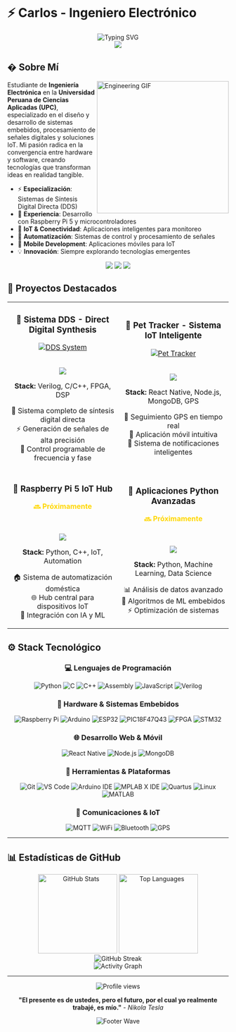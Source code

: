 # ⚡ Carlos - Ingeniero Electrónico

<div align="center">
  <img src="https://readme-typing-svg.herokuapp.com?font=Fira+Code&pause=1000&color=FFD700&center=true&vCenter=true&width=600&lines=Ingeniero+Electr%C3%B3nico+UPC;Especialista+en+Sistemas+Embebidos;Desarrollo+de+Hardware+y+Software;Innovaci%C3%B3n+Tecnol%C3%B3gica" alt="Typing SVG" />
</div>

<div align="center">
  <img src="https://capsule-render.vercel.app/api?type=waving&color=gradient&customColorList=2,3,5&height=200&section=header&text=Electronic%20Engineer&fontSize=60&fontColor=FFD700&animation=fadeIn&fontAlignY=35&desc=Hardware%20•%20Software%20•%20Innovation&descSize=20&descAlignY=55" />
</div>

## � Sobre Mí

<img align="right" alt="Engineering GIF" src="https://media.giphy.com/media/L8K62iTDkzGX6/giphy.gif" width="300" />

Estudiante de **Ingeniería Electrónica** en la **Universidad Peruana de Ciencias Aplicadas (UPC)**, especializado en el diseño y desarrollo de sistemas embebidos, procesamiento de señales digitales y soluciones IoT. Mi pasión radica en la convergencia entre hardware y software, creando tecnologías que transforman ideas en realidad tangible.

- ⚡ **Especialización**: Sistemas de Síntesis Digital Directa (DDS)
- 🔧 **Experiencia**: Desarrollo con Raspberry Pi 5 y microcontroladores
- 📡 **IoT & Conectividad**: Aplicaciones inteligentes para monitoreo
- 🤖 **Automatización**: Sistemas de control y procesamiento de señales
- 📱 **Mobile Development**: Aplicaciones móviles para IoT
- 💡 **Innovación**: Siempre explorando tecnologías emergentes

<div align="center">
  <img src="https://img.shields.io/badge/Universidad-UPC-FFD700?style=for-the-badge&logo=university&logoColor=black" />
  <img src="https://img.shields.io/badge/Proyectos-2%2B%20Destacados-1a1a1a?style=for-the-badge&logo=gear&logoColor=FFD700" />
  <img src="https://img.shields.io/badge/Especialidad-DDS%20%26%20IoT-FFD700?style=for-the-badge&logo=microchip&logoColor=black" />
</div>

## 🚀 Proyectos Destacados

<div align="center">

<table>
<tr>
<td width="50%">
<h3 align="center">🔬 Sistema DDS - Direct Digital Synthesis</h3>
<div align="center">  
<a href="https://github.com/Cahura/DDS-Direct-Digital-Synthesis" target="_blank"><img src="https://github-readme-stats.vercel.app/api/pin/?username=Cahura&repo=DDS-Direct-Digital-Synthesis&theme=dark&border_color=FFD700&title_color=FFD700&icon_color=FFD700&text_color=FFFFFF&bg_color=0d1117&cache_seconds=1800" alt="DDS System"></a>
<br>
<br>
<p>
<a href="https://github.com/Cahura/DDS-Direct-Digital-Synthesis" target="_blank">
<img src="https://img.shields.io/badge/Ver%20Proyecto-FFD700?style=for-the-badge&logo=github&logoColor=black">
</a>
</p>
<p><strong>Stack:</strong> Verilog, C/C++, FPGA, DSP</p>
<p>📡 Sistema completo de síntesis digital directa<br>
⚡ Generación de señales de alta precisión<br>
🎯 Control programable de frecuencia y fase</p>
</div>
</td>
<td width="50%">
<h3 align="center">🐾 Pet Tracker - Sistema IoT Inteligente</h3>
<div align="center">
<a href="https://github.com/Cahura/pet-tracker" target="_blank"><img src="https://github-readme-stats.vercel.app/api/pin/?username=Cahura&repo=pet-tracker&theme=dark&border_color=FFD700&title_color=FFD700&icon_color=FFD700&text_color=FFFFFF&bg_color=0d1117&cache_seconds=1800" alt="Pet Tracker"></a>
<br>
<br>
<p>
<a href="https://github.com/Cahura/pet-tracker" target="_blank">
<img src="https://img.shields.io/badge/Ver%20Proyecto-FFD700?style=for-the-badge&logo=github&logoColor=black">
</a>
</p>
<p><strong>Stack:</strong> React Native, Node.js, MongoDB, GPS</p>
<p>📍 Seguimiento GPS en tiempo real<br>
📱 Aplicación móvil intuitiva<br>
🔔 Sistema de notificaciones inteligentes</p>
</div>
</td>
</tr>
<tr>
<td width="50%">
<h3 align="center">🤖 Raspberry Pi 5 IoT Hub</h3>
<div align="center">
<p style="color: #FFD700; font-weight: bold;">🔜 Próximamente</p>
<br>
<p>
<img src="https://img.shields.io/badge/En%20Desarrollo-1a1a1a?style=for-the-badge&logo=raspberry-pi&logoColor=FFD700">
</p>
<p><strong>Stack:</strong> Python, C++, IoT, Automation</p>
<p>🏠 Sistema de automatización doméstica<br>
🌐 Hub central para dispositivos IoT<br>
🤖 Integración con IA y ML</p>
</div>
</td>
<td width="50%">
<h3 align="center">🚀 Aplicaciones Python Avanzadas</h3>
<div align="center">
<p style="color: #FFD700; font-weight: bold;">🔜 Próximamente</p>
<br>
<p>
<img src="https://img.shields.io/badge/En%20Desarrollo-1a1a1a?style=for-the-badge&logo=python&logoColor=FFD700">
</p>
<p><strong>Stack:</strong> Python, Machine Learning, Data Science</p>
<p>📊 Análisis de datos avanzado<br>
🧠 Algoritmos de ML embebidos<br>
⚡ Optimización de sistemas</p>
</div>
</td>
</tr>
</table>

</div>

## ⚙️ Stack Tecnológico

<div align="center">

### 💻 Lenguajes de Programación
![Python](https://img.shields.io/badge/Python-FFD43B?style=for-the-badge&logo=python&logoColor=black)
![C](https://img.shields.io/badge/C-00599C?style=for-the-badge&logo=c&logoColor=white)
![C++](https://img.shields.io/badge/C++-00599C?style=for-the-badge&logo=cplusplus&logoColor=white)
![Assembly](https://img.shields.io/badge/Assembly-1a1a1a?style=for-the-badge&logo=assembly&logoColor=FFD700)
![JavaScript](https://img.shields.io/badge/JavaScript-F7DF1E?style=for-the-badge&logo=javascript&logoColor=black)
![Verilog](https://img.shields.io/badge/Verilog-1a1a1a?style=for-the-badge&logo=verilog&logoColor=FFD700)

### 🔌 Hardware & Sistemas Embebidos
![Raspberry Pi](https://img.shields.io/badge/Raspberry%20Pi%205-A22846?style=for-the-badge&logo=raspberry-pi&logoColor=white)
![Arduino](https://img.shields.io/badge/Arduino-00979D?style=for-the-badge&logo=arduino&logoColor=white)
![ESP32](https://img.shields.io/badge/ESP32-000000?style=for-the-badge&logo=espressif&logoColor=white)
![PIC18F47Q43](https://img.shields.io/badge/PIC18F47Q43-FF6600?style=for-the-badge&logo=microchip&logoColor=white)
![FPGA](https://img.shields.io/badge/FPGA-1a1a1a?style=for-the-badge&logo=xilinx&logoColor=FFD700)
![STM32](https://img.shields.io/badge/STM32-03234B?style=for-the-badge&logo=stmicroelectronics&logoColor=white)

### 🌐 Desarrollo Web & Móvil
![React Native](https://img.shields.io/badge/React_Native-61DAFB?style=for-the-badge&logo=react&logoColor=black)
![Node.js](https://img.shields.io/badge/Node.js-339933?style=for-the-badge&logo=nodedotjs&logoColor=white)
![MongoDB](https://img.shields.io/badge/MongoDB-47A248?style=for-the-badge&logo=mongodb&logoColor=white)

### 🔧 Herramientas & Plataformas
![Git](https://img.shields.io/badge/Git-F05032?style=for-the-badge&logo=git&logoColor=white)
![VS Code](https://img.shields.io/badge/VS_Code-007ACC?style=for-the-badge&logo=visual-studio-code&logoColor=white)
![Arduino IDE](https://img.shields.io/badge/Arduino%20IDE-00979D?style=for-the-badge&logo=arduino&logoColor=white)
![MPLAB X IDE](https://img.shields.io/badge/MPLAB%20X%20IDE-FF6600?style=for-the-badge&logo=microchip&logoColor=white)
![Quartus](https://img.shields.io/badge/Quartus-1a1a1a?style=for-the-badge&logo=intel&logoColor=FFD700)
![Linux](https://img.shields.io/badge/Linux-FCC624?style=for-the-badge&logo=linux&logoColor=black)
![MATLAB](https://img.shields.io/badge/MATLAB-0076A8?style=for-the-badge&logo=mathworks&logoColor=white)

### 🔗 Comunicaciones & IoT
![MQTT](https://img.shields.io/badge/MQTT-660066?style=for-the-badge&logo=mqtt&logoColor=white)
![WiFi](https://img.shields.io/badge/WiFi-0078D4?style=for-the-badge&logo=wifi&logoColor=white)
![Bluetooth](https://img.shields.io/badge/Bluetooth-0082FC?style=for-the-badge&logo=bluetooth&logoColor=white)
![GPS](https://img.shields.io/badge/GPS-1a1a1a?style=for-the-badge&logo=satellite&logoColor=FFD700)

</div>

---

## 📊 Estadísticas de GitHub

<div align="center">
  <img height="180em" src="https://github-readme-stats.vercel.app/api?username=Cahura&show_icons=true&theme=dark&include_all_commits=true&count_private=true&border_color=FFD700&title_color=FFD700&icon_color=FFD700&text_color=FFFFFF&bg_color=0d1117" alt="GitHub Stats" />
  <img height="180em" src="https://github-readme-stats.vercel.app/api/top-langs/?username=Cahura&layout=compact&theme=dark&border_color=FFD700&title_color=FFD700&text_color=FFFFFF&bg_color=0d1117&langs_count=8" alt="Top Languages" />
</div>

<div align="center">
  <img src="https://github-readme-streak-stats.herokuapp.com/?user=Cahura&theme=dark&border=FFD700&stroke=FFD700&ring=FFD700&fire=FFD700&currStreakLabel=FFD700&sideLabels=FFFFFF&currStreakNum=FFFFFF&dates=FFFFFF&sideNums=FFFFFF&background=0d1117" alt="GitHub Streak" />
</div>

<div align="center">
  <img src="https://github-readme-activity-graph.vercel.app/graph?username=Cahura&theme=tokyo-night&bg_color=0d1117&color=FFD700&line=FFD700&point=FFFFFF&area_color=FFD700&area=true&hide_border=false&custom_title=Contribution%20Graph" alt="Activity Graph" />
</div>

---

<div align="center">
  <img src="https://komarev.com/ghpvc/?username=Cahura&label=Visitas+al+perfil&color=FFD700&style=for-the-badge" alt="Profile views" />
</div>

<div align="center">
  
**"El presente es de ustedes, pero el futuro, por el cual yo realmente trabajé, es mío."** - *Nikola Tesla*

</div>

<div align="center">
  <img src="https://capsule-render.vercel.app/api?type=waving&color=gradient&customColorList=2,3,5&height=150&section=footer&animation=fadeIn" alt="Footer Wave" />
</div>
